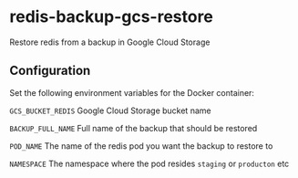 # redis-backup-gcs-restore

Restore redis from a backup in Google Cloud Storage

## Configuration

Set the following environment variables for the Docker container:

`GCS_BUCKET_REDIS` Google Cloud Storage bucket name

`BACKUP_FULL_NAME` Full name of the backup that should be restored

`POD_NAME` The name of the redis pod you want the backup to restore to

`NAMESPACE` The namespace where the pod resides `staging` or `producton` etc
